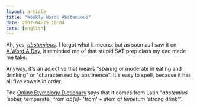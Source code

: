 ```yaml
---
layout: article
title: "Weekly Word: Abstemious"
date: 2007-04-25 10:04
cats: [english]
---
```

Ah, yes, <a href="http://dictionary.reference.com/browse/abstemious"><em>abstemious</em></a>. I forgot what it means, but as soon as I saw it on <a href="http://wordsmith.org/words/abstemious.html">A.Word.A.Day</a>, it reminded me of that stupid SAT prep class my dad made me take.

Anyway, it's an adjective that means "sparing or moderate in eating and drinking" or "characterized by abstinence". It's easy to spell, because it has all five vowels in order.

The <a href="http://www.etymonline.com/index.php?term=abstemious">Online Etymology Dictionary</a> says that it comes from Latin "<em>abstemius</em> 'sober, temperate,' from <em>ab(s)-</em> 'from' + stem of <em>temetum</em> 'strong drink'".
